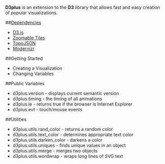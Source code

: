 **D3plus** is an extension to the **D3** library that allows fast and easy creation of popular visualizations.

##[Dependencies](wiki/Dependencies)
* [D3.js](Dependencies#d3)
* [Zoomable Tiles](Dependencies#tiles)
* [TopoJSON](Dependencies#topojson)
* [Modernizr](Dependencies#modernizr)

##Getting Started
* Creating a Visualization
* Changing Variables

##Public Variables
* d3plus.version - displays current semantic version
* d3plus.timing - the timing of all animations
* d3plus.ie - returns true if the browser is Internet Explorer
* d3plus.evt - touch/mouse events

##Utilities
* d3plus.utils.rand_color - returns a random color
* d3plus.utils.text_color - determines appropriate text color
* d3plus.utils.darken_color - darkens a color
* d3plus.utils.uniques - finds unique values in an object
* d3plus.utils.merge - merges two objects
* d3plus.utils.wordwrap - wraps long lines of SVG text